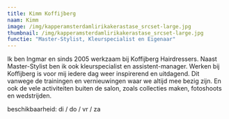 ```yaml
---
title: Kimm Koffijberg
naam: Kimm
image: /img/kapperamsterdamlirikakerastase_srcset-large.jpg
thumbnail: /img/kapperamsterdamlirikakerastase_srcset-large.jpg
functie: "Master-Stylist, Kleurspecialist en Eigenaar"
---
```

Ik ben Ingmar en sinds 2005 werkzaam bij Koffijberg Hairdressers. Naast Master-Stylist ben ik ook kleurspecialist en assistent-manager. Werken bij Koffijberg is voor mij iedere dag weer inspirerend en uitdagend. Dit vanwege de trainingen en vernieuwingen waar we altijd mee bezig zijn. En ook de vele activiteiten buiten de salon, zoals collecties maken, fotoshoots en wedstrijden.

beschikbaarheid: di / do / vr / za